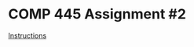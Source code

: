 # COMP 445 Assignment #2
[Instructions](https://github.com/nickiatro/comp445-assignment-2/blob/master/Comp445-W20_LA2.pdf)
